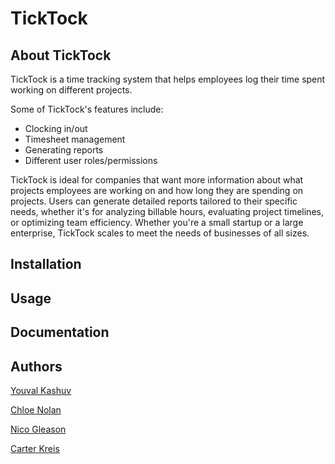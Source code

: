 # TickTock

## About TickTock
TickTock is a time tracking system that helps employees log their time spent working on different projects.

Some of TickTock's features include:
- Clocking in/out
- Timesheet management
- Generating reports
- Different user roles/permissions

TickTock is ideal for companies that want more information about what projects employees are working on and how long they are spending on projects. Users can generate detailed reports tailored to their specific needs, whether it's for analyzing billable hours, evaluating project timelines, or optimizing team efficiency. Whether you're a small startup or a large enterprise, TickTock scales to meet the needs of businesses of all sizes.

## Installation

## Usage

## Documentation

## Authors
[Youval Kashuv](https://github.com/KashuvY)

[Chloe Nolan](https://github.com/chloekaii)

[Nico Gleason](https://github.com/ngleason31)

[Carter Kreis](https://github.com/CarterKreis)
